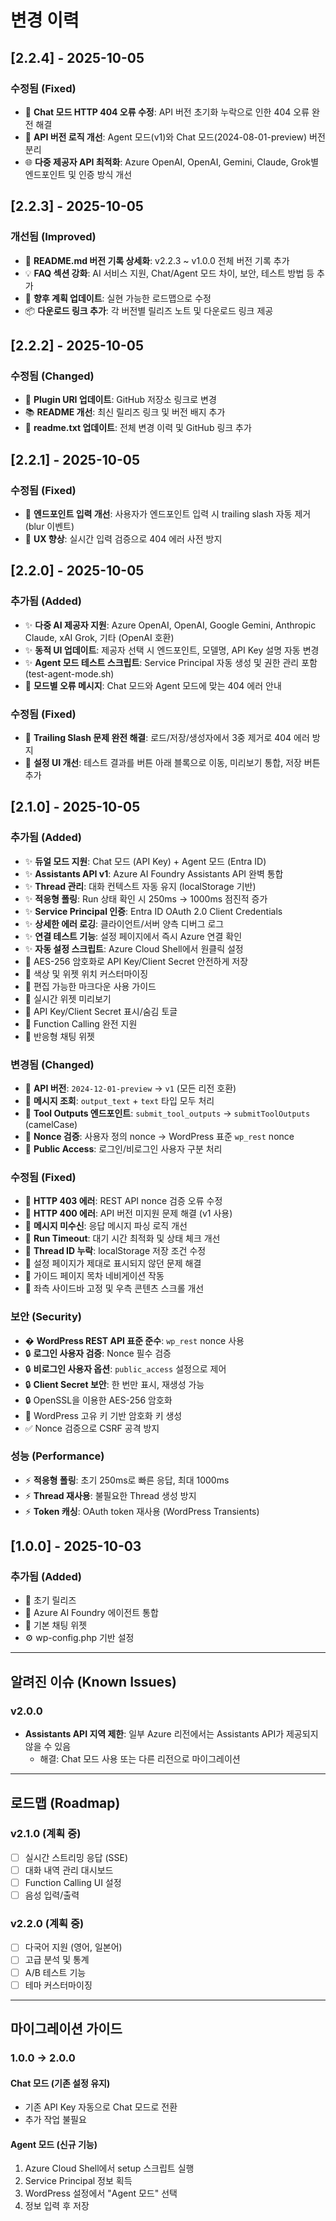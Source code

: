 # 변경 이력

## [2.2.4] - 2025-10-05

### 수정됨 (Fixed)
- 🐛 **Chat 모드 HTTP 404 오류 수정**: API 버전 초기화 누락으로 인한 404 오류 완전 해결
- 🔧 **API 버전 로직 개선**: Agent 모드(v1)와 Chat 모드(2024-08-01-preview) 버전 분리
- 🌐 **다중 제공자 API 최적화**: Azure OpenAI, OpenAI, Gemini, Claude, Grok별 엔드포인트 및 인증 방식 개선

## [2.2.3] - 2025-10-05

### 개선됨 (Improved)
- 📖 **README.md 버전 기록 상세화**: v2.2.3 ~ v1.0.0 전체 버전 기록 추가
- 💡 **FAQ 섹션 강화**: AI 서비스 지원, Chat/Agent 모드 차이, 보안, 테스트 방법 등 추가
- 🚀 **향후 계획 업데이트**: 실현 가능한 로드맵으로 수정
- 📦 **다운로드 링크 추가**: 각 버전별 릴리즈 노트 및 다운로드 링크 제공

## [2.2.2] - 2025-10-05

### 수정됨 (Changed)
- 📝 **Plugin URI 업데이트**: GitHub 저장소 링크로 변경
- 📚 **README 개선**: 최신 릴리즈 링크 및 버전 배지 추가
- 📖 **readme.txt 업데이트**: 전체 변경 이력 및 GitHub 링크 추가

## [2.2.1] - 2025-10-05

### 수정됨 (Fixed)
- 🐛 **엔드포인트 입력 개선**: 사용자가 엔드포인트 입력 시 trailing slash 자동 제거 (blur 이벤트)
- 🎨 **UX 향상**: 실시간 입력 검증으로 404 에러 사전 방지

## [2.2.0] - 2025-10-05

### 추가됨 (Added)
- ✨ **다중 AI 제공자 지원**: Azure OpenAI, OpenAI, Google Gemini, Anthropic Claude, xAI Grok, 기타 (OpenAI 호환)
- ✨ **동적 UI 업데이트**: 제공자 선택 시 엔드포인트, 모델명, API Key 설명 자동 변경
- ✨ **Agent 모드 테스트 스크립트**: Service Principal 자동 생성 및 권한 관리 포함 (test-agent-mode.sh)
- 🔧 **모드별 오류 메시지**: Chat 모드와 Agent 모드에 맞는 404 에러 안내

### 수정됨 (Fixed)
- 🐛 **Trailing Slash 문제 완전 해결**: 로드/저장/생성자에서 3중 제거로 404 에러 방지
- 🎨 **설정 UI 개선**: 테스트 결과를 버튼 아래 블록으로 이동, 미리보기 통합, 저장 버튼 추가

## [2.1.0] - 2025-10-05

### 추가됨 (Added)
- ✨ **듀얼 모드 지원**: Chat 모드 (API Key) + Agent 모드 (Entra ID)
- ✨ **Assistants API v1**: Azure AI Foundry Assistants API 완벽 통합
- ✨ **Thread 관리**: 대화 컨텍스트 자동 유지 (localStorage 기반)
- ✨ **적응형 폴링**: Run 상태 확인 시 250ms → 1000ms 점진적 증가
- ✨ **Service Principal 인증**: Entra ID OAuth 2.0 Client Credentials
- ✨ **상세한 에러 로깅**: 클라이언트/서버 양측 디버그 로그
- ✨ **연결 테스트 기능**: 설정 페이지에서 즉시 Azure 연결 확인
- ✨ **자동 설정 스크립트**: Azure Cloud Shell에서 원클릭 설정
- 🔐 AES-256 암호화로 API Key/Client Secret 안전하게 저장
- 🎨 색상 및 위젯 위치 커스터마이징
- 📖 편집 가능한 마크다운 사용 가이드
- 🔄 실시간 위젯 미리보기
- 📝 API Key/Client Secret 표시/숨김 토글
- 🎯 Function Calling 완전 지원
- 📱 반응형 채팅 위젯

### 변경됨 (Changed)
- 🔄 **API 버전**: `2024-12-01-preview` → `v1` (모든 리전 호환)
- 🔄 **메시지 조회**: `output_text` + `text` 타입 모두 처리
- 🔄 **Tool Outputs 엔드포인트**: `submit_tool_outputs` → `submitToolOutputs` (camelCase)
- 🔄 **Nonce 검증**: 사용자 정의 nonce → WordPress 표준 `wp_rest` nonce
- 🔄 **Public Access**: 로그인/비로그인 사용자 구분 처리

### 수정됨 (Fixed)
- 🐛 **HTTP 403 에러**: REST API nonce 검증 오류 수정
- 🐛 **HTTP 400 에러**: API 버전 미지원 문제 해결 (v1 사용)
- 🐛 **메시지 미수신**: 응답 메시지 파싱 로직 개선
- 🐛 **Run Timeout**: 대기 시간 최적화 및 상태 체크 개선
- 🐛 **Thread ID 누락**: localStorage 저장 조건 수정
- 🐛 설정 페이지가 제대로 표시되지 않던 문제 해결
- 🐛 가이드 페이지 목차 네비게이션 작동
- 🎨 좌측 사이드바 고정 및 우측 콘텐츠 스크롤 개선

### 보안 (Security)
- � **WordPress REST API 표준 준수**: `wp_rest` nonce 사용
- 🔒 **로그인 사용자 검증**: Nonce 필수 검증
- 🔒 **비로그인 사용자 옵션**: `public_access` 설정으로 제어
- 🔒 **Client Secret 보안**: 한 번만 표시, 재생성 가능
- 🔒 OpenSSL을 이용한 AES-256 암호화
- 🔑 WordPress 고유 키 기반 암호화 키 생성
- ✅ Nonce 검증으로 CSRF 공격 방지

### 성능 (Performance)
- ⚡ **적응형 폴링**: 초기 250ms로 빠른 응답, 최대 1000ms
- ⚡ **Thread 재사용**: 불필요한 Thread 생성 방지
- ⚡ **Token 캐싱**: OAuth token 재사용 (WordPress Transients)

## [1.0.0] - 2025-10-03

### 추가됨 (Added)
- 🎉 초기 릴리즈
- 🤖 Azure AI Foundry 에이전트 통합
- 💬 기본 채팅 위젯
- ⚙️ wp-config.php 기반 설정

---

## 알려진 이슈 (Known Issues)

### v2.0.0
- **Assistants API 지역 제한**: 일부 Azure 리전에서는 Assistants API가 제공되지 않을 수 있음
  - 해결: Chat 모드 사용 또는 다른 리전으로 마이그레이션

---

## 로드맵 (Roadmap)

### v2.1.0 (계획 중)
- [ ] 실시간 스트리밍 응답 (SSE)
- [ ] 대화 내역 관리 대시보드
- [ ] Function Calling UI 설정
- [ ] 음성 입력/출력

### v2.2.0 (계획 중)
- [ ] 다국어 지원 (영어, 일본어)
- [ ] 고급 분석 및 통계
- [ ] A/B 테스트 기능
- [ ] 테마 커스터마이징

---

## 마이그레이션 가이드

### 1.0.0 → 2.0.0

#### Chat 모드 (기존 설정 유지)
- 기존 API Key 자동으로 Chat 모드로 전환
- 추가 작업 불필요

#### Agent 모드 (신규 기능)
1. Azure Cloud Shell에서 setup 스크립트 실행
2. Service Principal 정보 획득
3. WordPress 설정에서 "Agent 모드" 선택
4. 정보 입력 후 저장
